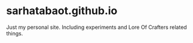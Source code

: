 sarhatabaot.github.io
=====================

Just my personal site.
Including experiments and Lore Of Crafters related things.
